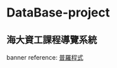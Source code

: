 # DataBase-project
## 海大資工課程導覽系統

banner reference: <a href = "https://www.programing.tw/">普羅程式</a>

